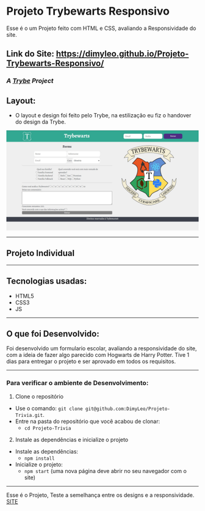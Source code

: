 # Projeto Trybewarts Responsivo
Esse é o um Projeto feito com HTML e CSS, avaliando a Responsividade do site.

## Link do Site: https://dimyleo.github.io/Projeto-Trybewarts-Responsivo/

### _A [Trybe](https://www.betrybe.com/) Project_

## Layout:
  
  - O layout e design foi feito pelo Trybe, na estilização eu fiz o handover do design da Trybe.

  <img src='/TrybeWarts.jpg' alt='meu-projeto' />
  
---
## Projeto Individual
---
## Tecnologias usadas:

  - HTML5
  - CSS3
  - JS

---
## O que foi Desenvolvido:

Foi desenvolvido um formulario escolar, avaliando a responsividade do site, com a ideia de fazer algo parecido com Hogwarts de Harry Potter.
Tive 1 dias para entregar o projeto e ser aprovado em todos os requisitos.

---
### Para verificar o ambiente de Desenvolvimento:

1. Clone o repositório

- Use o comando: `git clone git@github.com:DimyLeo/Projeto-Trivia.git`.
- Entre na pasta do repositório que você acabou de clonar:
  - `cd Projeto-Trivia`

2. Instale as dependências e inicialize o projeto

- Instale as dependências:
  - `npm install`
- Inicialize o projeto:
  - `npm start` (uma nova página deve abrir no seu navegador com o site)
---

Esse é o Projeto, Teste a semelhança entre os designs e a responsividade. <a href='https://dimyleo.github.io/Projeto-Trybewarts-Responsivo/'>SITE</a>

